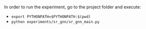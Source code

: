 In order to run the experiment, go to the project folder and execute:
* `export PYTHONPATH=$PYTHONPATH:$(pwd)`
* `python experiments/sr_gnn/sr_gnn_main.py`